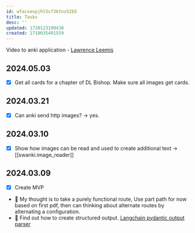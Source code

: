 ```yaml
---
id: wfacxevpjhl5s73ktns52b5
title: Tasks
desc: ''
updated: 1720123109430
created: 1710035491559
---
```



Video to anki application - [Lawrence Leemis](https://www.youtube.com/@LawrenceLeemis/playlists)

## 2024.05.03

- [x] Get all cards for a chapter of DL Bishop. Make sure all images get cards.

## 2024.03.21

- [x] Can anki send http images? → yes.

## 2024.03.10

- [x] Show how images can be read and used to create additional text → [[swanki.image_reader]]

## 2024.03.09

- [x] Create MVP
- 🔲 My thought is to take a purely functional route, Use part path for now based on first pdf, then can thinking about alternate routes by alternating a configuration.
- 🔲 Find out how to create structured output. [Langchain pydantic output parser](https://python.langchain.com/docs/modules/model_io/output_parsers/types/pydantic)
